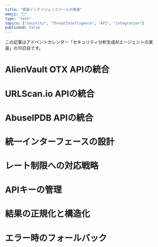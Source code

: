```yaml
---
title: "脅威インテリジェンスツールの実装"
emoji: "🤖"
type: "tech"
topics: ["security", "ThreatIntelligence", "API", "integration"]
published: false
---
```


この記事はアドベントカレンダー「セキュリティ分析生成AIエージェントの実装」の10日目です。

# AlienVault OTX APIの統合

# URLScan.io APIの統合

# AbuseIPDB APIの統合

# 統一インターフェースの設計

# レート制限への対応戦略

# APIキーの管理

# 結果の正規化と構造化

# エラー時のフォールバック
